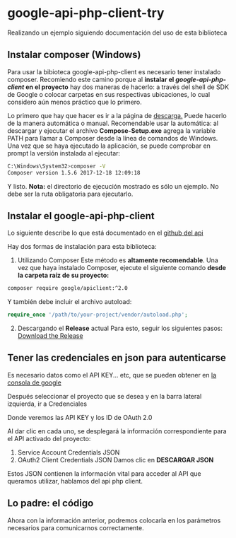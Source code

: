 # google-api-php-client-try
Realizando un ejemplo siguiendo documentación del uso de esta biblioteca

## Instalar composer (Windows)

Para usar la bibioteca google-api-php-client es necesario tener instalado composer. Recomiendo este camino porque al **instalar el _google-api-php-client_ en el proyecto** hay dos maneras de hacerlo: a través del shell de SDK de Google o colocar carpetas en sus respectivas ubicaciones, lo cual considero aún menos práctico que lo primero. 

Lo primero que hay que hacer es ir a la página de [descarga.](https://getcomposer.org/doc/00-intro.md#installation-windows) Puede hacerlo de la manera automática o manual. Recomendable usar la automática: al descargar y ejecutar el archivo **Compose-Setup.exe** agrega la variable PATH para llamar a Composer desde la línea de comandos de Windows. Una vez que se haya ejecutado la aplicación, se puede comprobar en prompt la versión instalada al ejecutar:

```bash
C:\Windows\System32>composer -V
Composer version 1.5.6 2017-12-18 12:09:18
```
Y listo. 
**Nota:** el directorio de ejecución mostrado es sólo un ejemplo. No debe ser la ruta obligatoria para ejecutarlo.

## Instalar el google-api-php-client

Lo siguiente describe lo que está documentado en el [github del api](https://github.com/google/google-api-php-client)

Hay dos formas de instalación para esta biblioteca:
1. Utilizando Composer
Este método es **altamente recomendable**. Una vez que haya instalado Composer, ejecute el siguiente comando **desde la carpeta raíz de su proyecto:**

~~~bash
composer require google/apiclient:^2.0
~~~

Y también debe incluir el archivo autoload:
~~~php
require_once '/path/to/your-project/vendor/autoload.php';
~~~

2. Descargando el **Release** actual
Para esto, seguir los siguientes pasos: [Download the Release](https://github.com/google/google-api-php-client#download-the-release)

## Tener las credenciales en json para autenticarse

Es necesario datos como el API KEY... etc, que se pueden obtener en [la consola de google](http://developers.google.com/console)

Después seleccionar el proyecto que se desea y en la barra lateral izquierda, ir a Credenciales [](img/credenciales.png) 

Donde veremos las API KEY y los ID de OAuth 2.0 [](img/ClientSecret.png)

Al dar clic en cada uno, se desplegará la información correspondiente para el API activado del proyecto:

1. Service Account Credentials JSON
2. OAuth2 Client Credentials JSON [](oauth.png)
Damos clic en **DESCARGAR JSON**

Estos JSON contienen la información vital para acceder al API que queramos utilizar, hablamos del api php client.

## Lo padre: el código

Ahora con la información anterior, podremos colocarla en los parámetros necesarios para comunicarnos correctamente.